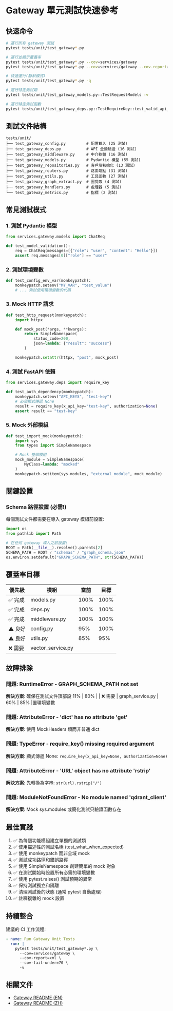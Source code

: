 # Gateway 單元測試快速參考

## 快速命令

```bash
# 運行所有 gateway 測試
pytest tests/unit/test_gateway*.py

# 運行並顯示覆蓋率
pytest tests/unit/test_gateway*.py --cov=services/gateway
pytest tests/unit/test_gateway*.py --cov=services/gateway --cov-report=term-missing

# 快速運行(靜默模式)
pytest tests/unit/test_gateway*.py -q

# 運行特定測試類
pytest tests/unit/test_gateway_models.py::TestRequestModels -v

# 運行特定測試函數
pytest tests/unit/test_gateway_deps.py::TestRequireKey::test_valid_api_key_in_header -v
```

## 測試文件結構

```
tests/unit/
├── test_gateway_config.py         # 配置載入 (25 測試)
├── test_gateway_deps.py           # API 金鑰驗證 (16 測試)
├── test_gateway_middleware.py     # 中介軟體 (16 測試)
├── test_gateway_models.py         # Pydantic 模型 (55 測試)
├── test_gateway_repositories.py   # 客戶端初始化 (13 測試)
├── test_gateway_routers.py        # 路由端點 (31 測試)
├── test_gateway_utils.py          # 工具函數 (27 測試)
├── test_gateway_graph_extract.py  # 圖提取 (4 測試)
├── test_gateway_handlers.py       # 處理器 (5 測試)
└── test_gateway_metrics.py        # 指標 (2 測試)
```

## 常見測試模式

### 1. 測試 Pydantic 模型

```python
from services.gateway.models import ChatReq

def test_model_validation():
    req = ChatReq(messages=[{"role": "user", "content": "Hello"}])
    assert req.messages[0]["role"] == "user"
```

### 2. 測試環境變數

```python
def test_config_env_var(monkeypatch):
    monkeypatch.setenv("MY_VAR", "test_value")
    # ... 測試使用環境變數的代碼
```

### 3. Mock HTTP 請求

```python
def test_http_request(monkeypatch):
    import httpx

    def mock_post(*args, **kwargs):
        return SimpleNamespace(
            status_code=200,
            json=lambda: {"result": "success"}
        )

    monkeypatch.setattr(httpx, "post", mock_post)
```

### 4. 測試 FastAPI 依賴

```python
from services.gateway.deps import require_key

def test_auth_dependency(monkeypatch):
    monkeypatch.setenv("API_KEYS", "test-key")
    # 必須顯式傳遞 None
    result = require_key(x_api_key="test-key", authorization=None)
    assert result == "test-key"
```

### 5. Mock 外部模組

```python
def test_import_mock(monkeypatch):
    import sys
    from types import SimpleNamespace

    # Mock 整個模組
    mock_module = SimpleNamespace(
        MyClass=lambda: "mocked"
    )
    monkeypatch.setitem(sys.modules, "external_module", mock_module)
```

## 關鍵設置

### Schema 路徑設置 (必需!)

每個測試文件都需要在導入 gateway 模組前設置:

```python
import os
from pathlib import Path

# 在任何 gateway 導入之前設置!
ROOT = Path(__file__).resolve().parents[2]
SCHEMA_PATH = ROOT / "schemas" / "graph_schema.json"
os.environ.setdefault("GRAPH_SCHEMA_PATH", str(SCHEMA_PATH))
```

## 覆蓋率目標

| 優先級 | 模組 | 當前 | 目標 |
|--------|------|------|------|
| ✅ 完成 | models.py | 100% | 100% |
| ✅ 完成 | deps.py | 100% | 100% |
| ✅ 完成 | middleware.py | 100% | 100% |
| ⚠️ 良好 | config.py | 95% | 100% |
| ⚠️ 良好 | utils.py | 85% | 95% |
| ❌ 需要 | vector_service.py |

## 故障排除

### 問題: RuntimeError - GRAPH_SCHEMA_PATH not set
**解決方案**: 確保在測試文件頂部設 11% | 80% |
| ❌ 需要 | graph_service.py | 60% | 85% |置環境變數

### 問題: AttributeError - 'dict' has no attribute 'get'
**解決方案**: 使用 MockHeaders 類而非普通 dict

### 問題: TypeError - require_key() missing required argument
**解決方案**: 顯式傳遞 None: `require_key(x_api_key=None, authorization=None)`

### 問題: AttributeError - 'URL' object has no attribute 'rstrip'
**解決方案**: 先轉換為字串: `str(url).rstrip("/")`

### 問題: ModuleNotFoundError - No module named 'qdrant_client'
**解決方案**: Mock sys.modules 或簡化測試只驗證函數存在

## 最佳實踐

1. ✅ 為每個功能模組建立單獨的測試類
2. ✅ 使用描述性的測試名稱 (test_what_when_expected)
3. ✅ 使用 monkeypatch 而非全域 mock
4. ✅ 測試成功路徑和錯誤路徑
5. ✅ 使用 SimpleNamespace 創建簡單的 mock 對象
6. ✅ 在測試開始時設置所有必需的環境變數
7. ✅ 使用 pytest.raises() 測試預期的異常
8. ✅ 保持測試獨立和隔離
9. ✅ 清理測試後的狀態 (通常 pytest 自動處理)
10. ✅ 註釋複雜的 mock 設置

## 持續整合

建議的 CI 工作流程:

```yaml
- name: Run Gateway Unit Tests
  run: |
    pytest tests/unit/test_gateway*.py \
      --cov=services/gateway \
      --cov-report=xml \
      --cov-fail-under=70 \
      -v
```

## 相關文件

- [Gateway README (EN)](../../services/gateway/README.en.md)
- [Gateway README (ZH)](../../services/gateway/README.zh.md)
